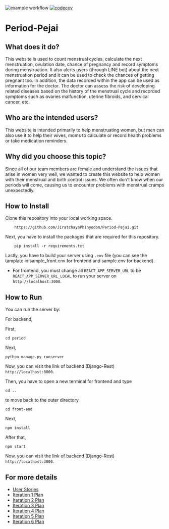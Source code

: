 ![example workflow](https://github.com/JiratchayaPhinyodom/Period-Pejai/actions/workflows/python-app.yml/badge.svg)
[![codecov](https://codecov.io/gh/JiratchayaPhinyodom/Period-Pejai/branch/master/graph/badge.svg?token=T39NFVDGVT)](https://codecov.io/gh/JiratchayaPhinyodom/Period-Pejai)

[//]: # ([![codecov])
# Period-Pejai

## What does it do?

This website is used to count menstrual cycles, calculate the next menstruation, ovulation date, chance of pregnancy and record symptoms during menstruation. It also alerts users (through LINE bot) about the next menstruation period and it can be used to check the chances of getting pregnant too. In addition, the data recorded within the app can be used as information for the doctor. The doctor can assess the risk of developing related diseases based on the history of the menstrual cycle and recorded symptoms such as ovaries malfunction, uterine fibroids, and cervical cancer, etc.

## Who are the intended users?

This website is intended primarily to help menstruating women, but men can also use it to help their wives, moms to calculate or record health problems or take medication reminders.

## Why did you choose this topic?

Since all of our team members are female and understand the issues that arise in women very well, we wanted to create this website to help women with their menstrual and birth control issues. We often don't know when our periods will come, causing us to encounter problems with menstrual cramps unexpectedly.

## How to Install

Clone this repository into your local working space.

```
    https://github.com/JiratchayaPhinyodom/Period-Pejai.git
```

Next, you have to install the packages that are required for this repository.

```
    pip install -r requirements.txt
```

Lastly, you have to build your server using `.env` file (you can see the tamplate in sample_front.env for frontend and sample.env for backend).
- For frontend, you must change all `REACT_APP_SERVER_URL` to be `REACT_APP_SERVER_URL_LOCAL` to run your server on `http://localhost:3000`.

## How to Run

You can run the server by:

For backend, 

First,
```
cd period
```

Next, 
```
python manage.py runserver
```

Now, you can visit the link of backend (Django-Rest) `http://localhost:8000`.

Then, you have to open a new terminal for frontend and type

```
cd ..
```
to move back to the outer directory

```
cd front-end
```

Next, 
```
npm install
```

After that,

```
npm start
```
Now, you can visit the link of backend (Django-Rest) `http://localhost:3000`.



## For more details
- [User Stories](https://github.com/JiratchayaPhinyodom/Period-Pejai/wiki/User-Stories)
- [Iteration 1 Plan](https://github.com/JiratchayaPhinyodom/Period-Pejai/wiki/Iteration-1-Plan)
- [Iteration 2 Plan](https://github.com/JiratchayaPhinyodom/Period-Pejai/wiki/Iteration-2-Plan)
- [Iteration 3 Plan](https://github.com/JiratchayaPhinyodom/Period-Pejai/wiki/Iteration-3-Plan)
- [Iteration 4 Plan](https://github.com/JiratchayaPhinyodom/Period-Pejai/wiki/Iteration-4-Plan)
- [Iteration 5 Plan](https://github.com/JiratchayaPhinyodom/Period-Pejai/wiki/Iteration-5-Plan)
- [Iteration 6 Plan](https://github.com/JiratchayaPhinyodom/Period-Pejai/wiki/Iteration-6-Plan)
